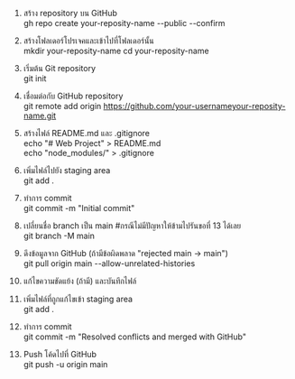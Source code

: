1. สร้าง repository บน GitHub  
gh repo create your-reposity-name --public --confirm

2. สร้างโฟลเดอร์โปรเจคและเข้าไปที่โฟลเดอร์นั้น  
mkdir your-reposity-name
cd your-reposity-name

3. เริ่มต้น Git repository  
git init

4. เชื่อมต่อกับ GitHub repository  
git remote add origin https://github.com/your-usernameyour-reposity-name.git

5. สร้างไฟล์ README.md และ .gitignore  
echo "# Web Project" > README.md  
echo "node_modules/" > .gitignore

6. เพิ่มไฟล์ไปยัง staging area  
git add .

7. ทำการ commit  
git commit -m "Initial commit"

8. เปลี่ยนชื่อ branch เป็น main  #กรณีไม่มีปัญหาให้ข้ามไปรันขอที่ 13 ได้เลย  
git branch -M main

9. ดึงข้อมูลจาก GitHub (ถ้ามีข้อผิดพลาด "rejected main -> main")  
git pull origin main --allow-unrelated-histories

10. แก้ไขความขัดแย้ง (ถ้ามี) และบันทึกไฟล์  

11. เพิ่มไฟล์ที่ถูกแก้ไขเข้า staging area  
git add .

12. ทำการ commit  
git commit -m "Resolved conflicts and merged with GitHub"

13. Push โค้ดไปที่ GitHub  
git push -u origin main
